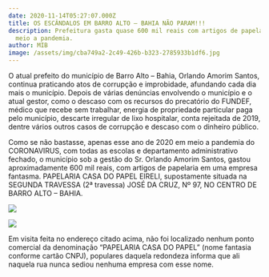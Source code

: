```yaml
---
date: 2020-11-14T05:27:07.000Z
title: OS ESCÂNDALOS EM BARRO ALTO – BAHIA NÃO PARAM!!!
description: Prefeitura gasta quase 600 mil reais com artigos de papelaria em
  meio a pandemia.
author: MIB
image: /assets/img/cba749a2-2c49-426b-b323-2785933b1df6.jpg
---
```

O atual prefeito do município de Barro Alto – Bahia, Orlando Amorim Santos, continua praticando atos de corrupção e improbidade, afundando cada dia mais o município. Depois de várias denúncias envolvendo o município e o atual gestor, como o descaso com os recursos do precatório do FUNDEF, médico que recebe sem trabalhar, energia de propriedade particular paga pelo município, descarte irregular de lixo hospitalar, conta rejeitada de 2019, dentre vários outros casos de corrupção e descaso com o dinheiro público. 

Como se não bastasse, apenas esse ano de 2020 em meio a pandemia do CORONAVIRUS, com todas as escolas e departamento administrativo fechado, o município sob a gestão do Sr. Orlando Amorim Santos, gastou aproximadamente 600 mil reais, com artigos de papelaria em uma empresa fantasma. PAPELARIA CASA DO PAPEL EIRELI, supostamente situada na SEGUNDA TRAVESSA (2ª travessa) JOSÉ DA CRUZ, Nº 97, NO CENTRO DE BARRO ALTO – BAHIA. 

![](/assets/img/1fbf604d-c27c-47fa-99ad-1f05f960f8c4.jpg)

![](/assets/img/6142a9b9-b0c2-45f1-81f6-f7841d3c0df8.jpg)

Em visita feita no endereço citado acima, não foi localizado nenhum ponto comercial da denominação “PAPELARIA CASA DO PAPEL” (nome fantasia conforme cartão CNPJ), populares daquela redondeza informa que ali naquela rua nunca sediou nenhuma empresa com esse nome.